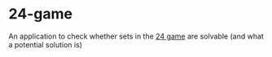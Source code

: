 # 24-game
An application to check whether sets in the [24 game](https://en.wikipedia.org/wiki/24_Game) are solvable (and what a potential solution is)
